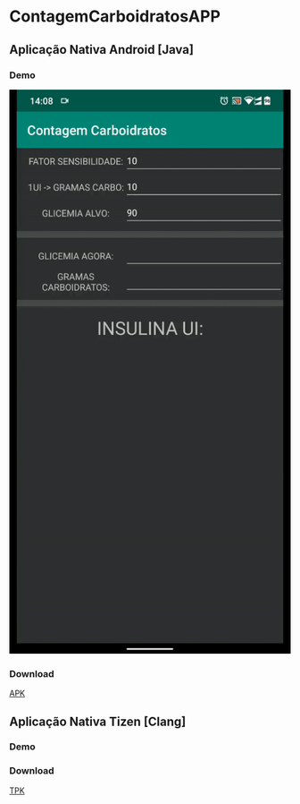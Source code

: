 # ContagemCarboidratosAPP

## Aplicação Nativa Android [Java]

### Demo
[![](https://raw.githubusercontent.com/mvrpl/ContagemCarboidratosAPP/master/AndroidAPP.gif)](#)
### Download
[APK](https://github.com/mvrpl/ContagemCarboidratosAPP/raw/native_android/app/release/app-release.apk)

## Aplicação Nativa Tizen [Clang]

### Demo

### Download
[TPK](https://github.com/mvrpl/ContagemCarboidratosAPP/raw/native_tizen_watch/Debug/org.mvrpl.contcarboidratos-1.0.0-arm.tpk)
